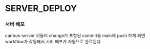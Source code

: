 # SERVER_DEPLOY

### 서버 배포

canbus-server 모듈의 change가 포함된 commit을 main에 push 하게 되면 workflow가 작동해서 서버 배포가 자동으로 완료된다